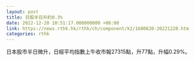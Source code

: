 ```yaml
---
layout: post
title: 日股半日升約0.3%
date: 2022-12-20 10:51:17.000000000 +08:00
link: https://news.rthk.hk/rthk/ch/component/k2/1680620-20221220.htm
categories: rthk
---
```


日本股市半日微升，日經平均指數上午收市報27315點，升77點，升幅0.29%。 
